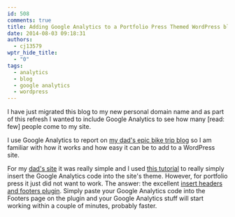 ```yaml
---
id: 508
comments: true
title: Adding Google Analytics to a Portfolio Press Themed WordPress blog
date: 2014-08-03 09:18:31
authors:
  - cj13579
wptr_hide_title:
  - "0"
tags:
  - analytics
  - blog
  - google analytics
  - wordpress
---
```

I have just migrated this blog to my new personal domain name and as part of this refresh I wanted to include Google Analytics to see how many [read: few] people come to my site.<!-- more -->

I use Google Analytics to report on <a href="http://www.anoldmanandhisbike.com" target="_blank">my dad's epic bike trip blog</a> so I am familiar with how it works and how easy it can be to add to a WordPress site.

For my <a href="http://www.anoldmanandhisbike.com" target="_blank">dad's site</a> it was really simple and I used <a href="http://premium.wpmudev.org/blog/how-to-add-google-analytics-to-wordpress-in-under-60-seconds/" target="_blank">this tutorial</a> to really simply insert the Google Analytics code into the site's theme. However, for portfolio press it just did not want to work. The answer: the excellent <a href="http://wordpress.org/plugins/insert-headers-and-footers/" target="_blank">insert headers and footers plugin</a>. Simply paste your Google Analytics code into the Footers page on the plugin and your Google Analytics stuff will start working within a couple of minutes, probably faster.